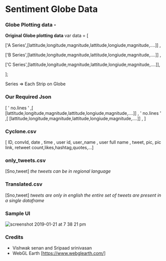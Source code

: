 # Sentiment Globe Data

### Globe Plotting data - 

**Original Globe plotting data**
var data = [ 

['A Series',[lattitude,longitude,magnitude,lattitude,longiude,magnitude,....]] , 

['B Series',[lattitude,longitude,magnitude,lattitude,longiude,magnitude,....]] ,

['C Series',[lattitude,longitude,magnitude,lattitude,longiude,magnitude,....]],

];

Series => Each Strip on Globe

### Our Required Json 
[ ' no.lines ' ,[ [lattitude,longitude,magnitude,lattitude,longiude,magnitude,....]] ,
' no.lines ' ,[ [lattitude,longitude,magnitude,lattitude,longiude,magnitude,....]] ,
]

### Cyclone.csv 
[ ID, convId, date , time , user id, user_name , user full name , tweet, pic, pic link, retweet count,likes,hashtag,quotes,...]

### only_tweets.csv
[Sno,tweet]
          *the tweets can be in regional language*
          
### Translated.csv          
[Sno,tweet]
           *tweets are only in english*
           *the entire set of tweets are present in a single dataframe*
### Sample UI
![screenshot 2019-01-21 at 7 38 21 pm](https://user-images.githubusercontent.com/27012182/51481513-0b2afd00-1dba-11e9-95a9-35ef24d15566.png)

### Credits 
- Vishwak senan and Sripaad srinivasan
- WebGL Earth [https://www.webglearth.com/] 



